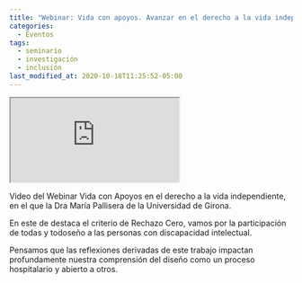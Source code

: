 ```yaml
---
title: "Webinar: Vida con apoyos. Avanzar en el derecho a la vida independiente"
categories:
  - Eventos
tags:
  - seminario
  - investigación
  - inclusión
last_modified_at: 2020-10-18T11:25:52-05:00
---
```

<!-- 16:9 aspect ratio -->
<div class="embed-responsive embed-responsive-16by9">
  <iframe class="embed-responsive-item" src="https://www.youtube.com/embed/E6lWMody1vs"></iframe>
</div>

Video del Webinar Vida con Apoyos en el derecho a la vida independiente, en el que la Dra María Pallisera de la Universidad de Girona. 

En este de destaca el criterio de Rechazo Cero,  vamos por la participación de todas y todoseño a las personas con discapacidad intelectual. 

Pensamos que las reflexiones derivadas de este trabajo impactan profundamente nuestra comprensión del diseño como un proceso hospitalario y abierto a otros.
